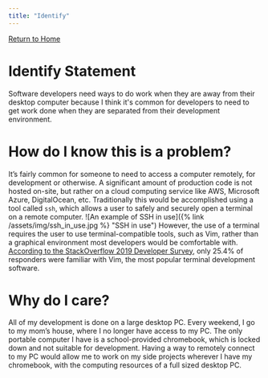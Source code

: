 ```yaml
---
title: "Identify"
---
```


[Return to Home](/)

# Identify Statement
Software developers need ways to do work when they are away from their desktop computer because I think it's common for developers to need to get work done when they are separated from their development environment.

# How do I know this is a problem?
It’s fairly common for someone to need to access a computer remotely, for development or otherwise. 
A significant amount of production code is not hosted on-site, but rather on a cloud computing service like AWS, Microsoft Azure, DigitalOcean, etc. 
Traditionally this would be accomplished using a tool called `ssh`, which allows a user to safely and securely open a terminal on a remote computer. 
![An example of SSH in use]({% link /assets/img/ssh_in_use.jpg %} "SSH in use")
However, the use of a terminal requires the user to use terminal-compatible tools, such as Vim, rather than a graphical environment most developers would be comfortable with. 
[According to the StackOverflow 2019 Developer Survey](https://insights.stackoverflow.com/survey/2019#technology-_-most-popular-development-environments), only 25.4% of responders were familiar with Vim, the most popular terminal development software.

# Why do I care?
All of my development is done on a large desktop PC. 
Every weekend, I go to my mom’s house, where I no longer have access to my PC. 
The only portable computer I have is a school-provided chromebook, which is locked down and not suitable for development. 
Having a way to remotely connect to my PC would allow me to work on my side projects wherever I have my chromebook, with the computing resources of a full sized desktop PC.